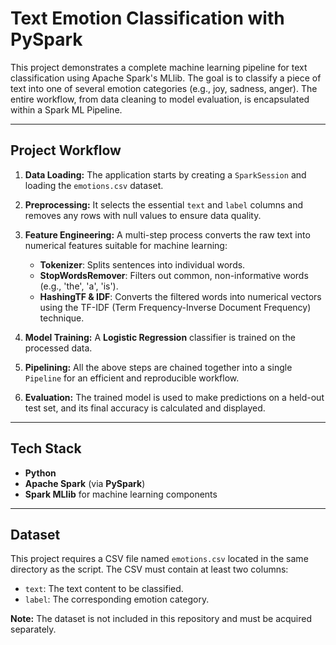 # Text Emotion Classification with PySpark 

This project demonstrates a complete machine learning pipeline for text classification using Apache Spark's MLlib. The goal is to classify a piece of text into one of several emotion categories (e.g., joy, sadness, anger). The entire workflow, from data cleaning to model evaluation, is encapsulated within a Spark ML Pipeline.

---

##  Project Workflow

1.  **Data Loading:** The application starts by creating a `SparkSession` and loading the `emotions.csv` dataset.

2.  **Preprocessing:** It selects the essential `text` and `label` columns and removes any rows with null values to ensure data quality.

3.  **Feature Engineering:** A multi-step process converts the raw text into numerical features suitable for machine learning:
    * **Tokenizer**: Splits sentences into individual words.
    * **StopWordsRemover**: Filters out common, non-informative words (e.g., 'the', 'a', 'is').
    * **HashingTF & IDF**: Converts the filtered words into numerical vectors using the TF-IDF (Term Frequency-Inverse Document Frequency) technique.

4.  **Model Training:** A **Logistic Regression** classifier is trained on the processed data.

5.  **Pipelining:** All the above steps are chained together into a single `Pipeline` for an efficient and reproducible workflow.

6.  **Evaluation:** The trained model is used to make predictions on a held-out test set, and its final accuracy is calculated and displayed.

---

##  Tech Stack

* **Python**
* **Apache Spark** (via **PySpark**)
* **Spark MLlib** for machine learning components

---

##  Dataset

This project requires a CSV file named `emotions.csv` located in the same directory as the script. The CSV must contain at least two columns:
* `text`: The text content to be classified.
* `label`: The corresponding emotion category.

**Note:** The dataset is not included in this repository and must be acquired separately.
